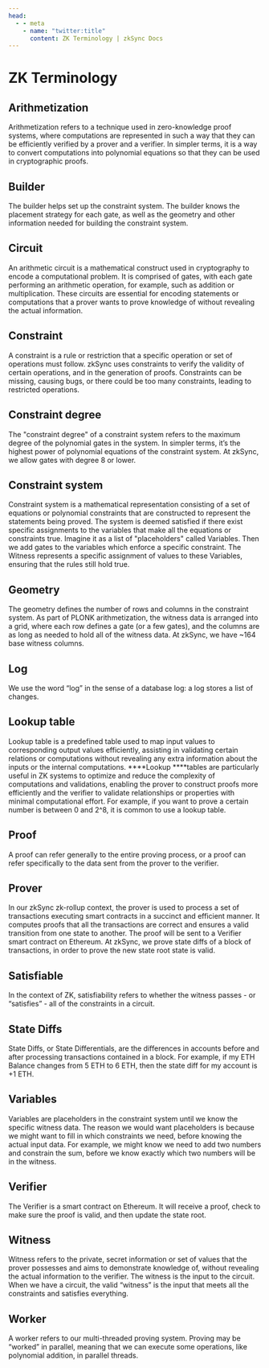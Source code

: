 ```yaml
---
head:
  - - meta
    - name: "twitter:title"
      content: ZK Terminology | zkSync Docs
---
```


# ZK Terminology

## Arithmetization

Arithmetization refers to a technique used in zero-knowledge proof systems, where computations are represented in such a
way that they can be efficiently verified by a prover and a verifier. In simpler terms, it is a way to convert
computations into polynomial equations so that they can be used in cryptographic proofs.

## Builder

The builder helps set up the constraint system. The builder knows the placement strategy for each gate, as well as the
geometry and other information needed for building the constraint system.

## Circuit

An arithmetic circuit is a mathematical construct used in cryptography to encode a computational problem. It is
comprised of gates, with each gate performing an arithmetic operation, for example, such as addition or multiplication.
These circuits are essential for encoding statements or computations that a prover wants to prove knowledge of without
revealing the actual information.

## Constraint

A constraint is a rule or restriction that a specific operation or set of operations must follow. zkSync uses
constraints to verify the validity of certain operations, and in the generation of proofs. Constraints can be missing,
causing bugs, or there could be too many constraints, leading to restricted operations.

## Constraint degree

The "constraint degree" of a constraint system refers to the maximum degree of the polynomial gates in the system. In
simpler terms, it’s the highest power of polynomial equations of the constraint system. At zkSync, we allow gates with
degree 8 or lower.

## Constraint system

Constraint system is a mathematical representation consisting of a set of equations or polynomial constraints that are
constructed to represent the statements being proved. The system is deemed satisfied if there exist specific assignments
to the variables that make all the equations or constraints true. Imagine it as a list of "placeholders" called
Variables. Then we add gates to the variables which enforce a specific constraint. The Witness represents a specific
assignment of values to these Variables, ensuring that the rules still hold true.

## Geometry

The geometry defines the number of rows and columns in the constraint system. As part of PLONK arithmetization, the
witness data is arranged into a grid, where each row defines a gate (or a few gates), and the columns are as long as
needed to hold all of the witness data. At zkSync, we have ~164 base witness columns.

## Log

We use the word “log” in the sense of a database log: a log stores a list of changes.

## Lookup table

Lookup table is a predefined table used to map input values to corresponding output values efficiently, assisting in
validating certain relations or computations without revealing any extra information about the inputs or the internal
computations. \***\*Lookup \*\***tables are particularly useful in ZK systems to optimize and reduce the complexity of
computations and validations, enabling the prover to construct proofs more efficiently and the verifier to validate
relationships or properties with minimal computational effort. For example, if you want to prove a certain number is
between 0 and 2^8, it is common to use a lookup table.

## Proof

A proof can refer generally to the entire proving process, or a proof can refer specifically to the data sent from the
prover to the verifier.

## Prover

In our zkSync zk-rollup context, the prover is used to process a set of transactions executing smart contracts in a
succinct and efficient manner. It computes proofs that all the transactions are correct and ensures a valid transition
from one state to another. The proof will be sent to a Verifier smart contract on Ethereum. At zkSync, we prove state
diffs of a block of transactions, in order to prove the new state root state is valid.

## Satisfiable

In the context of ZK, satisfiability refers to whether the witness passes - or “satisfies” - all of the constraints in a
circuit.

## State Diffs

State Diffs, or State Differentials, are the differences in accounts before and after processing transactions contained
in a block. For example, if my ETH Balance changes from 5 ETH to 6 ETH, then the state diff for my account is +1 ETH.

## Variables

Variables are placeholders in the constraint system until we know the specific witness data. The reason we would want
placeholders is because we might want to fill in which constraints we need, before knowing the actual input data. For
example, we might know we need to add two numbers and constrain the sum, before we know exactly which two numbers will
be in the witness.

## Verifier

The Verifier is a smart contract on Ethereum. It will receive a proof, check to make sure the proof is valid, and then
update the state root.

## Witness

Witness refers to the private, secret information or set of values that the prover possesses and aims to demonstrate
knowledge of, without revealing the actual information to the verifier. The witness is the input to the circuit. When we
have a circuit, the valid “witness” is the input that meets all the constraints and satisfies everything.

## Worker

A worker refers to our multi-threaded proving system. Proving may be “worked” in parallel, meaning that we can execute
some operations, like polynomial addition, in parallel threads.